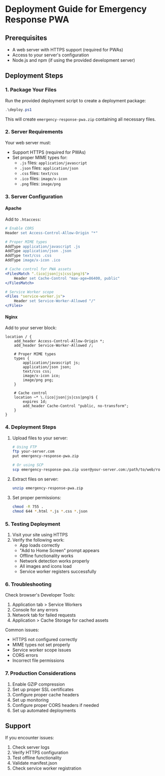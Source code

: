 # Deployment Guide for Emergency Response PWA

## Prerequisites
- A web server with HTTPS support (required for PWAs)
- Access to your server's configuration
- Node.js and npm (if using the provided development server)

## Deployment Steps

### 1. Package Your Files
Run the provided deployment script to create a deployment package:
```powershell
.\deploy.ps1
```
This will create `emergency-response-pwa.zip` containing all necessary files.

### 2. Server Requirements
Your web server must:
- Support HTTPS (required for PWAs)
- Set proper MIME types for:
  - `.js` files: `application/javascript`
  - `.json` files: `application/json`
  - `.css` files: `text/css`
  - `.ico` files: `image/x-icon`
  - `.png` files: `image/png`

### 3. Server Configuration

#### Apache
Add to `.htaccess`:
```apache
# Enable CORS
Header set Access-Control-Allow-Origin "*"

# Proper MIME types
AddType application/javascript .js
AddType application/json .json
AddType text/css .css
AddType image/x-icon .ico

# Cache control for PWA assets
<FilesMatch ".(ico|json|js|css|png)$">
    Header set Cache-Control "max-age=86400, public"
</FilesMatch>

# Service Worker scope
<Files "service-worker.js">
    Header set Service-Worker-Allowed "/"
</Files>
```

#### Nginx
Add to your server block:
```nginx
location / {
    add_header Access-Control-Allow-Origin *;
    add_header Service-Worker-Allowed /;
    
    # Proper MIME types
    types {
        application/javascript js;
        application/json json;
        text/css css;
        image/x-icon ico;
        image/png png;
    }
    
    # Cache control
    location ~* \.(ico|json|js|css|png)$ {
        expires 1d;
        add_header Cache-Control "public, no-transform";
    }
}
```

### 4. Deployment Steps

1. Upload files to your server:
   ```bash
   # Using FTP
   ftp your-server.com
   put emergency-response-pwa.zip

   # Or using SCP
   scp emergency-response-pwa.zip user@your-server.com:/path/to/web/root
   ```

2. Extract files on server:
   ```bash
   unzip emergency-response-pwa.zip
   ```

3. Set proper permissions:
   ```bash
   chmod -R 755 .
   chmod 644 *.html *.js *.css *.json
   ```

### 5. Testing Deployment

1. Visit your site using HTTPS
2. Verify the following work:
   - App loads correctly
   - "Add to Home Screen" prompt appears
   - Offline functionality works
   - Network detection works properly
   - All images and icons load
   - Service worker registers successfully

### 6. Troubleshooting

Check browser's Developer Tools:
1. Application tab > Service Workers
2. Console for any errors
3. Network tab for failed requests
4. Application > Cache Storage for cached assets

Common issues:
- HTTPS not configured correctly
- MIME types not set properly
- Service worker scope issues
- CORS errors
- Incorrect file permissions

### 7. Production Considerations

1. Enable GZIP compression
2. Set up proper SSL certificates
3. Configure proper cache headers
4. Set up monitoring
5. Configure proper CORS headers if needed
6. Set up automated deployments

## Support

If you encounter issues:
1. Check server logs
2. Verify HTTPS configuration
3. Test offline functionality
4. Validate manifest.json
5. Check service worker registration
